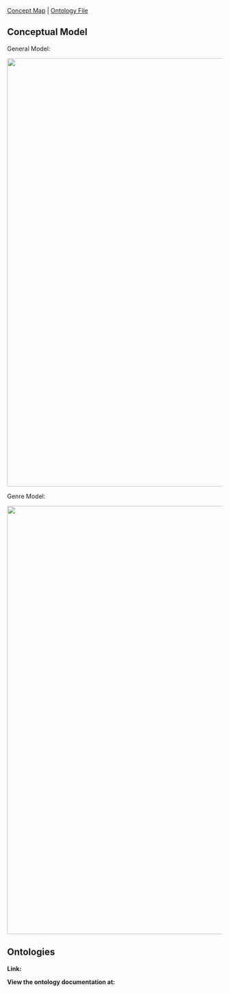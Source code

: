 [Concept Map](#conceptual-model) | [Ontology File](#ontologies)

## Conceptual Model

General Model:

<img src="https://drive.google.com/file/d/1z-TfYXSuAh2fNRgkLTWDCXwm5qSkdsPJ/view?usp=sharing" width="1000" height="1000">

Genre Model:

<img src="https://drive.google.com/file/d/1AJEei2t2_AajmJ4wGlbmEqLNKsEQga-Z/view?usp=sharing" width="1000" height="1000">

## Ontologies

**Link:**

**View the ontology documentation at:**
